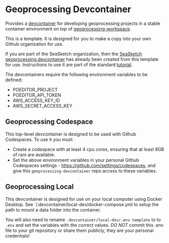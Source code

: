 Geoprocessing Devcontainer
=====

Provides a [devcontainer](https://containers.dev/) for developing geoprocessing projects in a stable container environment on top of [geoprocessing-workspace](https://github.com/seasketch/docker-gp-workspace).

This is a template.  It is designed for you to make a copy into your own Github organization for use.

If you are part of the SeaSketch organization, then the [SeaSketch geoprocessing devcontainer](https://github.com/seasketch/geoprocessing-devcontainer) has already been created from this template for use. Instructions to use it are part of the standard [tutorial](https://github.com/seasketch/geoprocessing/wiki/Tutorials).

The devcontainers require the following environment variables to be defined:

* POEDITOR_PROJECT
* POEDITOR_API_TOKEN
* AWS_ACCESS_KEY_ID
* AWS_SECRET_ACCESS_KEY

## Geoprocessing Codespace

This top-level devcontainer is designed to be used with Github Codespaces.  To use it you must:

* Create a codespace with at least 4 cpu cores, ensuring that at least 8GB of ram are available.
* Set the above environment variables in your personal Github Codespaces settings - https://github.com/settings/codespaces, and give this `geoprocessing-devcontainer` repo access to these variables.

## Geoprocessing Local

This devcontainer is designed for use on your local computer using Docker Desktop.  See `/.devcontainer/local-dev/docker-compose.yml to setup the path to mount a data folder into the container.

You will also need to rename `.devcontainer/local-dev/.env.template` to to `.env` and set the variables with the correct values.  *DO NOT* commit this .env file to your git repository or share them publicly, they are your personal credentials!
